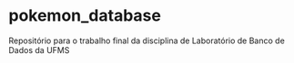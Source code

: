 # pokemon_database
Repositório para o trabalho final da disciplina de Laboratório de Banco de Dados da UFMS
